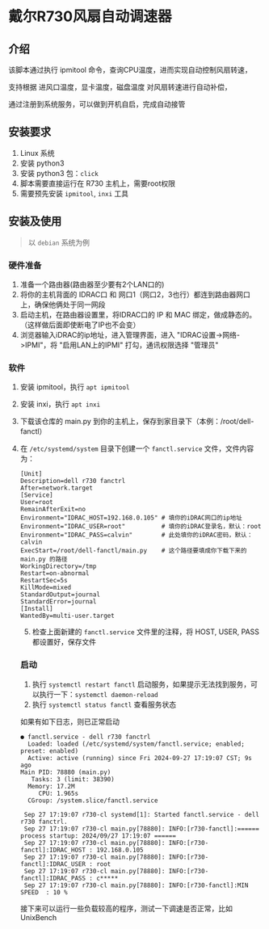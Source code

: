 # 戴尔R730风扇自动调速器

## 介绍

该脚本通过执行 ipmitool 命令，查询CPU温度，进而实现自动控制风扇转速，

支持根据 进风口温度，显卡温度，磁盘温度 对风扇转速进行自动补偿，

通过注册到系统服务，可以做到开机自启，完成自动接管

## 安装要求

1. Linux 系统
2. 安装 python3
3. 安装 python3 包：`click`
4. 脚本需要直接运行在 R730 主机上，需要root权限
5. 需要预先安装 `ipmitool`, `inxi` 工具

## 安装及使用

> 以 `debian` 系统为例

### 硬件准备

1. 准备一个路由器(路由器至少要有2个LAN口的)
2. 将你的主机背面的 IDRAC口 和 网口1（网口2，3也行）都连到路由器网口上，确保他俩处于同一网段
3. 启动主机，在路由器设置里，将IDRAC口的 IP 和 MAC 绑定，做成静态的。（这样做后面即使断电了IP也不会变）
4. 浏览器输入iDRAC的ip地址，进入管理界面，进入 "IDRAC设置->网络->IPMI"，将 "启用LAN上的IPMI" 打勾，通讯权限选择 "管理员" 

### 软件

1. 安装 ipmitool，执行 `apt ipmitool`
2. 安装 inxi，执行 `apt inxi`
3. 下载该仓库的 main.py 到你的主机上，保存到家目录下（本例：/root/dell-fanctl）
4. 在 `/etc/systemd/system` 目录下创建一个 `fanctl.service` 文件，文件内容为：
   ```
   [Unit]
   Description=dell r730 fanctrl
   After=network.target
   [Service]
   User=root
   RemainAfterExit=no
   Environment="IDRAC_HOST=192.168.0.105" # 填你的iDRAC网口的ip地址
   Environment="IDRAC_USER=root"          # 填你的iDRAC登录名，默认：root
   Environment="IDRAC_PASS=calvin"        # 此处填你的iDRAC密码，默认：calvin
   ExecStart=/root/dell-fanctl/main.py    # 这个路径要填成你下载下来的 main.py 的路径
   WorkingDirectory=/tmp
   Restart=on-abnormal
   RestartSec=5s
   KillMode=mixed
   StandardOutput=journal
   StandardError=journal
   [Install]
   WantedBy=multi-user.target
   ```

   5. 检查上面新建的 `fanctl.service` 文件里的注释，将 HOST, USER, PASS 都设置好，保存文件

   ### 启动

   1. 执行 `systemctl restart fanctl` 启动服务，如果提示无法找到服务，可以执行一下：`systemctl daemon-reload`
   2. 执行 `systemctl status fanctl` 查看服务状态
  
   如果有如下日志，则已正常启动

   ```
   ● fanctl.service - dell r730 fanctrl
     Loaded: loaded (/etc/systemd/system/fanctl.service; enabled; preset: enabled)
     Active: active (running) since Fri 2024-09-27 17:19:07 CST; 9s ago
   Main PID: 78880 (main.py)
      Tasks: 3 (limit: 38390)
     Memory: 17.2M
        CPU: 1.965s
     CGroup: /system.slice/fanctl.service

    Sep 27 17:19:07 r730-cl systemd[1]: Started fanctl.service - dell r730 fanctrl.
    Sep 27 17:19:07 r730-cl main.py[78880]: INFO:[r730-fanctl]:====== process startup: 2024/09/27 17:19:07 ======
    Sep 27 17:19:07 r730-cl main.py[78880]: INFO:[r730-fanctl]:IDRAC_HOST : 192.168.0.105
    Sep 27 17:19:07 r730-cl main.py[78880]: INFO:[r730-fanctl]:IDRAC_USER : root
    Sep 27 17:19:07 r730-cl main.py[78880]: INFO:[r730-fanctl]:IDRAC_PASS : c*****
    Sep 27 17:19:07 r730-cl main.py[78880]: INFO:[r730-fanctl]:MIN SPEED  : 10 %
   ```

   接下来可以运行一些负载较高的程序，测试一下调速是否正常，比如 UnixBench
   
